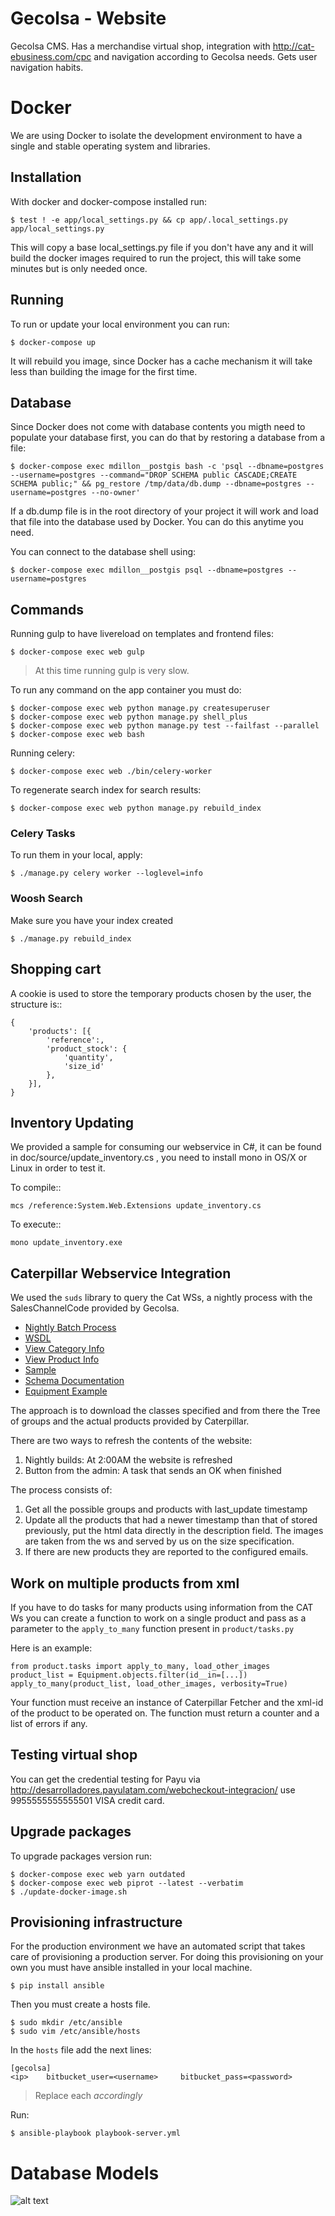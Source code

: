 # Gecolsa - Website

Gecolsa CMS. Has a merchandise virtual
shop, integration with http://cat-ebusiness.com/cpc and navigation according
to Gecolsa needs. Gets user navigation habits.

# Docker

We are using Docker to isolate the development environment to have a single
and stable operating system and libraries.

## Installation

With docker and docker-compose installed run:

    $ test ! -e app/local_settings.py && cp app/.local_settings.py app/local_settings.py

This will copy a base local_settings.py file if you don't have any and it will
build the docker images required to run the project, this will take some minutes
but is only needed once.


## Running

To run or update your local environment you can run:

    $ docker-compose up

It will rebuild you image, since Docker has a cache mechanism it will take
less than building the image for the first time.


## Database

Since Docker does not come with database contents you migth need to populate
your database first, you can do that by restoring a database from a file:

    $ docker-compose exec mdillon__postgis bash -c 'psql --dbname=postgres --username=postgres --command="DROP SCHEMA public CASCADE;CREATE SCHEMA public;" && pg_restore /tmp/data/db.dump --dbname=postgres --username=postgres --no-owner'

If a db.dump file is in the root directory of your project it will work and load
that file into the database used by Docker. You can do this anytime you need.

You can connect to the database shell using:

    $ docker-compose exec mdillon__postgis psql --dbname=postgres --username=postgres


## Commands

Running gulp to have livereload on templates and frontend files:

    $ docker-compose exec web gulp

> At this time running gulp is very slow.

To run any command on the app container you must do:

    $ docker-compose exec web python manage.py createsuperuser
    $ docker-compose exec web python manage.py shell_plus
    $ docker-compose exec web python manage.py test --failfast --parallel
    $ docker-compose exec web bash

Running celery:

    $ docker-compose exec web ./bin/celery-worker

To regenerate search index for search results:

    $ docker-compose exec web python manage.py rebuild_index


### Celery Tasks

To run them in your local, apply:

    $ ./manage.py celery worker --loglevel=info


### Woosh Search

Make sure you have your index created

    $ ./manage.py rebuild_index


## Shopping cart

A cookie is used to store the temporary products chosen by the user, the
structure is::

    {
        'products': [{
            'reference':,
            'product_stock': {
                'quantity',
                'size_id'
            },
        }],
    }

## Inventory Updating

We provided a sample for consuming our webservice in C#, it can be found in
doc/source/update_inventory.cs , you need to install mono in OS/X or Linux
in order to test it.

To compile::

    mcs /reference:System.Web.Extensions update_inventory.cs

To execute::

    mono update_inventory.exe


## Caterpillar Webservice Integration

We used the `suds` library to query the Cat WSs, a nightly process with the
SalesChannelCode provided by Gecolsa.

* [Nightly Batch Process](http://cat-ebusiness.com/cpc/developers/nightly-batch-process/)
* [WSDL](https://cpc.cat.com/ws/services/XmlUpdate?wsdl)
* [View Category Info](https://cpc.cat.com/ws/xml/es/324/324_es.xml)
* [View Product Info](https://cpc.cat.com/ws/xml/es/324/18255128_es.xml)
* [Sample](http://www.cat.com/en_US/products/new/equipment/wheel-loaders/large-wheel-loaders/18568699.html)
* [Schema Documentation](http://cat-ebusiness.com/cpc/xsd/docs/index.html#getClasses)
* [Equipment Example](http://cat-ebusiness.com/cpc/developers/example-xml-files/example-equipment-xml-gis/)

The approach is to download the classes specified and from there the Tree of
groups and the actual products provided by Caterpillar.

There are two ways to refresh the contents of the website:

1. Nightly builds: At 2:00AM the website is refreshed
2. Button from the admin: A task that sends an OK when finished

The process consists of:

1. Get all the possible groups and products with last_update timestamp
2. Update all the products that had a newer timestamp than that of stored
   previously, put the html data directly in the description field. The images
   are taken from the ws and served by us on the size specification.
3. If there are new products they are reported to the configured emails.


## Work on multiple products from xml

If you have to do tasks for many products using information from the CAT Ws you
can create a function to work on a single product and pass as a parameter to
the `apply_to_many` function present in `product/tasks.py`

Here is an example:

    from product.tasks import apply_to_many, load_other_images
    product_list = Equipment.objects.filter(id__in=[...])
    apply_to_many(product_list, load_other_images, verbosity=True)

Your function must receive an instance of Caterpillar Fetcher and the xml-id
of the product to be operated on.  The function must return a counter and a
list of errors if any.


## Testing virtual shop

You can get the credential testing for Payu via http://desarrolladores.payulatam.com/webcheckout-integracion/ use 9955555555555501 VISA credit card.


## Upgrade packages

To upgrade packages version run:

    $ docker-compose exec web yarn outdated
    $ docker-compose exec web piprot --latest --verbatim
    $ ./update-docker-image.sh

## Provisioning infrastructure

For the production environment we have an automated script that takes care
of provisioning a production server. For doing this provisioning on your own
you must have ansible installed in your local machine.

    $ pip install ansible

Then you must create a hosts file.

    $ sudo mkdir /etc/ansible
    $ sudo vim /etc/ansible/hosts

In the ```hosts``` file add the next lines:

    [gecolsa]
    <ip>    bitbucket_user=<username>     bitbucket_pass=<password>

> Replace each <var> accordingly

Run:

    $ ansible-playbook playbook-server.yml

# Database Models
![alt text](https://gecolsa.com/uploads/static_pictures/gecolsa-dbmodel.png "Gecolsa db model")

